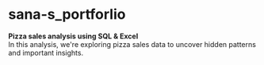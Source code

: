 # sana-s_portforlio
<b>Pizza sales analysis using SQL & Excel</b>
<br>
In this analysis, we're exploring pizza sales data to uncover hidden patterns and important insights.


